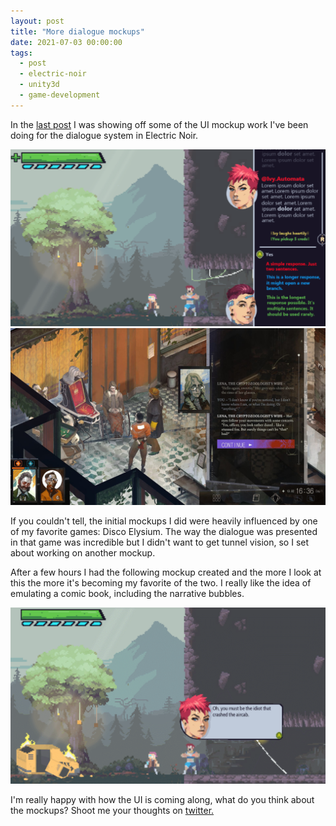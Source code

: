 ```yaml
---
layout: post
title: "More dialogue mockups"
date: 2021-07-03 00:00:00
tags:
  - post
  - electric-noir
  - unity3d
  - game-development
---
```


In the [last post](/post/choosing-a-font-face/) I was showing off some of the UI mockup work I've been doing for the dialogue system in Electric Noir.

<img src="/electricnoir/hud-mockup-3.png" />
<img src="/electricnoir/disco-elysium-lena-4.jpg" />

If you couldn't tell, the initial mockups I did were heavily influenced by one of my favorite games: Disco Elysium. The way the dialogue was presented in that game was incredible but I didn't want to get tunnel vision, so I set about working on another mockup.

After a few hours I had the following mockup created and the more I look at this the more it's becoming my favorite of the two. I really like the idea of emulating a comic book, including the narrative bubbles.

<img src="/electricnoir/hud-mockup-comic-style-2.gif" />

I'm really happy with how the UI is coming along, what do you think about the mockups? Shoot me your thoughts on [twitter.](https://www.twitter.com/codeimpossible)